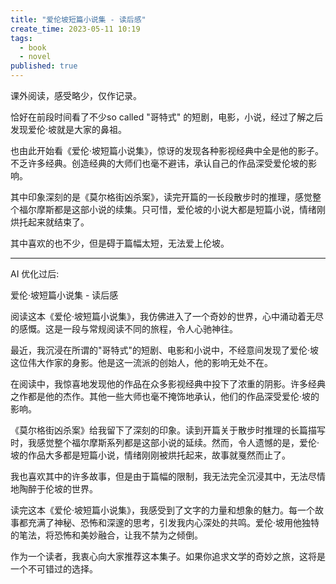 ```yaml
---
title: "爱伦坡短篇小说集 - 读后感"
create_time: 2023-05-11 10:19
tags:
  - book
  - novel
published: true
---
```


课外阅读，感受略少，仅作记录。

恰好在前段时间看了不少so called "哥特式" 的短剧，电影，小说，经过了解之后发现爱伦·坡就是大家的鼻祖。

也由此开始看《爱伦·坡短篇小说集》，惊讶的发现各种影视经典中全是他的影子。不乏许多经典。创造经典的大师们也毫不避讳，承认自己的作品深受爱伦坡的影响。

其中印象深刻的是《莫尔格街凶杀案》，读完开篇的一长段散步时的推理，感觉整个福尔摩斯都是这部小说的续集。只可惜，爱伦坡的小说大都是短篇小说，情绪刚烘托起来就结束了。

其中喜欢的也不少，但是碍于篇幅太短，无法爱上伦坡。

--- 
AI 优化过后:

爱伦·坡短篇小说集 - 读后感

阅读这本《爱伦·坡短篇小说集》，我仿佛进入了一个奇妙的世界，心中涌动着无尽的感慨。这是一段与常规阅读不同的旅程，令人心驰神往。

最近，我沉浸在所谓的"哥特式"的短剧、电影和小说中，不经意间发现了爱伦·坡这位伟大作家的身影。他是这一流派的创始人，他的影响无处不在。

在阅读中，我惊喜地发现他的作品在众多影视经典中投下了浓重的阴影。许多经典之作都是他的杰作。其他一些大师也毫不掩饰地承认，他们的作品深受爱伦·坡的影响。

《莫尔格街凶杀案》给我留下了深刻的印象。读到开篇关于散步时推理的长篇描写时，我感觉整个福尔摩斯系列都是这部小说的延续。然而，令人遗憾的是，爱伦·坡的作品大多都是短篇小说，情绪刚刚被烘托起来，故事就戛然而止了。

我也喜欢其中的许多故事，但是由于篇幅的限制，我无法完全沉浸其中，无法尽情地陶醉于伦坡的世界。

读完这本《爱伦·坡短篇小说集》，我感受到了文字的力量和想象的魅力。每一个故事都充满了神秘、恐怖和深邃的思考，引发我内心深处的共鸣。爱伦·坡用他独特的笔法，将恐怖和美妙融合，让我不禁为之倾倒。

作为一个读者，我衷心向大家推荐这本集子。如果你追求文学的奇妙之旅，这将是一个不可错过的选择。
